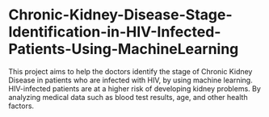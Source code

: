 # Chronic-Kidney-Disease-Stage-Identification-in-HIV-Infected-Patients-Using-MachineLearning
This project aims to help the doctors identify the stage of Chronic Kidney Disease in patients who are infected with HIV, by using machine learning. HIV-infected patients are at a higher risk of developing kidney problems. By analyzing medical data such as blood test results, age, and other health factors.  
